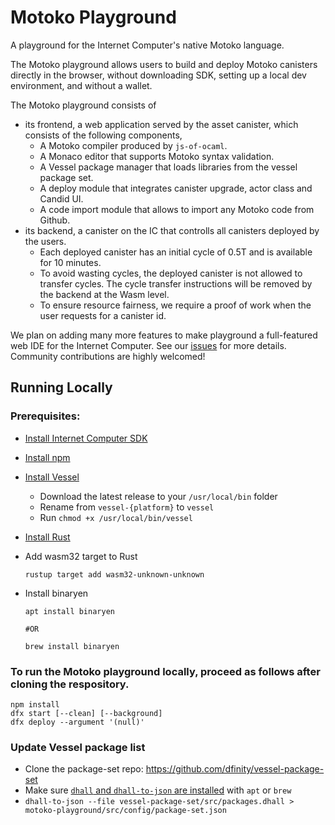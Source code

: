 # Motoko Playground

A playground for the Internet Computer's native Motoko language.

The Motoko playground allows users to build and deploy Motoko canisters directly in the browser,
without downloading SDK, setting up a local dev environment, and without a wallet.

The Motoko playground consists of

- its frontend, a web application served by the asset canister, which consists of the following components,
  - A Motoko compiler produced by `js-of-ocaml`.
  - A Monaco editor that supports Motoko syntax validation.
  - A Vessel package manager that loads libraries from the vessel package set.
  - A deploy module that integrates canister upgrade, actor class and Candid UI.
  - A code import module that allows to import any Motoko code from Github.
- its backend, a canister on the IC that controlls all canisters deployed by the users.
  - Each deployed canister has an initial cycle of 0.5T and is available for 10 minutes.
  - To avoid wasting cycles, the deployed canister is not allowed to transfer cycles. The cycle transfer instructions will be removed by the backend at the Wasm level.
  - To ensure resource fairness, we require a proof of work when the user requests for a canister id.

We plan on adding many more features to make playground a full-featured web IDE for the Internet Computer. See our [issues](https://github.com/dfinity/motoko-playground/issues) for more details. Community contributions are highly welcomed!

## Running Locally

### Prerequisites:

- [Install Internet Computer SDK](https://sdk.dfinity.org/docs/quickstart/local-quickstart.html)
- [Install npm](https://nodejs.org/en/download/)
- [Install Vessel](https://github.com/dfinity/vessel/releases)
  - Download the latest release to your `/usr/local/bin` folder
  - Rename from `vessel-{platform}` to `vessel`
  - Run `chmod +x /usr/local/bin/vessel`
- [Install Rust](https://www.rust-lang.org/tools/install)
- Add wasm32 target to Rust
  ```
  rustup target add wasm32-unknown-unknown
  ```
- Install binaryen

  ```
  apt install binaryen

  #OR

  brew install binaryen
  ```

### To run the Motoko playground locally, proceed as follows after cloning the respository.

```
npm install
dfx start [--clean] [--background]
dfx deploy --argument '(null)'
```

### Update Vessel package list

- Clone the package-set repo: https://github.com/dfinity/vessel-package-set
- Make sure [`dhall` and `dhall-to-json` are installed](https://docs.dhall-lang.org/tutorials/Getting-started_Generate-JSON-or-YAML.html#os-x) with `apt` or `brew`
- `dhall-to-json --file vessel-package-set/src/packages.dhall > motoko-playground/src/config/package-set.json`
